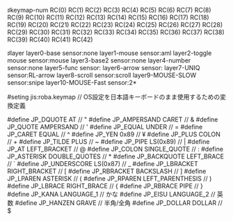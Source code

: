 ♯keymap-num
RC(0)  RC(1)  RC(2)  RC(3)  RC(4)                     RC(5) RC(6)  RC(7)  RC(8)  RC(9)
RC(10) RC(11) RC(12) RC(13) RC(14) RC(15)     RC(16) RC(17) RC(18) RC(19) RC(20) RC(21)
RC(22) RC(23) RC(24) RC(25) RC(26) RC(27)     RC(28) RC(29) RC(30) RC(31) RC(32) RC(33)
RC(34) RC(35) RC(36) RC(37) RC(38) RC(39)     RC(40) RC(41)                      RC(42)  

♯layer
layer0-base sensor:none
layer1-mouse sensor:aml
layer2-toggle mouse sensor:mouse
layer3-base2 sensor:none
layer4-number sensor:none
layer5-func sensor:
layer6-arrow sensor:
layer7-UNIQ sensor:RL-arrow
layer8-scroll sensor:scroll
layer9-MOUSE-SLOW sensor:snipe
layer10-MOUSE-Fast sensor:2*

#seting
jis:roba.keymap
// OS設定を日本語キーボードのまま使用するための変換定義

#define JP_DQUOTE       AT                // "
#define JP_AMPERSAND    CARET             // &
#define JP_QUOTE        AMPERSAND         // '
#define JP_EQUAL        UNDER             // =
#define JP_CARET        EQUAL             // ^
#define JP_YEN          0x89              // ¥
#define JP_PLUS         COLON             // +
#define JP_TILDE        PLUS              // ~
#define JP_PIPE         LS(0x89)          // |
#define JP_AT           LEFT_BRACKET      // @
#define JP_COLON        SINGLE_QUOTE      // :
#define JP_ASTERISK     DOUBLE_QUOTES     // *
#define JP_BACKQUOTE    LEFT_BRACE        // `
#define JP_UNDERSCORE   LS(0x87)          // _
#define JP_LBRACKET     RIGHT_BRACKET     // [
#define JP_RBRACKET     BACKSLASH         // ]
#define JP_LPAREN       ASTERISK          // (
#define JP_RPAREN       LEFT_PARENTHESIS  // )
#define JP_LBRACE       RIGHT_BRACE       // {
#define JP_RBRACE       PIPE              // }
#define JP_KANA         LANGUAGE_1        // かな
#define JP_EISU         LANGUAGE_2        // 英数
#define JP_HANZEN       GRAVE             // 半角/全角
#define JP_DOLLAR       DOLLAR             // $
